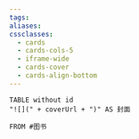 ```yaml
---
tags: 
aliases: 
cssclasses:  
  - cards  
  - cards-cols-5  
  - iframe-wide  
  - cards-cover  
  - cards-align-bottom
---
```


```dataview
TABLE without id 
"![](" + coverUrl + ")" AS 封面

FROM #图书  
```


